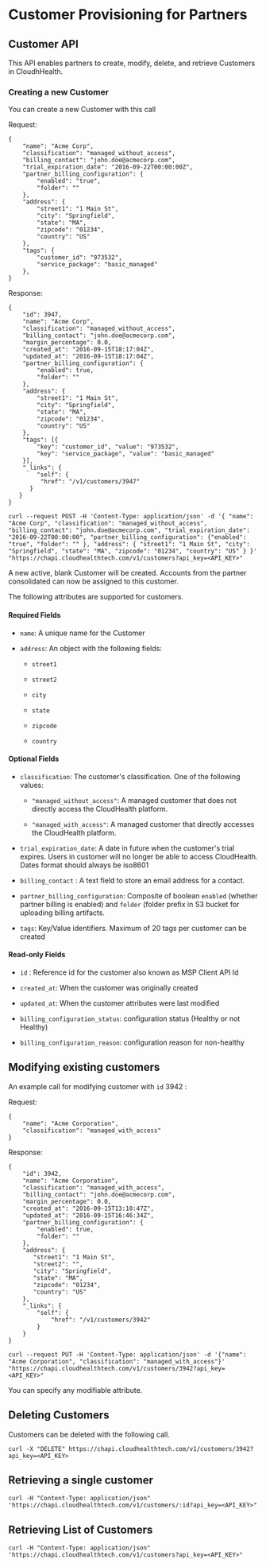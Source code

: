 Customer Provisioning for Partners
=

## Customer API

This API enables partners to create, modify, delete, and retrieve Customers in CloudhHealth.

### Creating a new Customer

You can create a new Customer with this call

Request:

```
{
    "name": "Acme Corp",
    "classification": "managed_without_access",
    "billing_contact": "john.doe@acmecorp.com",
    "trial_expiration_date": "2016-09-22T00:00:00Z",
    "partner_billing_configuration": {
        "enabled": "true",
        "folder": ""
    },
    "address": {
        "street1": "1 Main St",
        "city": "Springfield",
        "state": "MA",
        "zipcode": "01234",
        "country": "US"
    },
    "tags": {
        "customer_id": "973532",
        "service_package": "basic_managed"
    },
}
```

Response:

```
{
    "id": 3947,
    "name": "Acme Corp",
    "classification": "managed_without_access",
    "billing_contact": "john.doe@acmecorp.com",
    "margin_percentage": 0.0,
    "created_at": "2016-09-15T18:17:04Z",
    "updated_at": "2016-09-15T18:17:04Z",
    "partner_billing_configuration": {
        "enabled": true,
        "folder": ""
    },
    "address": {
        "street1": "1 Main St",
        "city": "Springfield",
        "state": "MA",
        "zipcode": "01234",
        "country": "US"
    },
    "tags": [{
        "key": "customer_id", "value": "973532",
        "key": "service_package", "value": "basic_managed"
    }],
    "_links": {
        "self": {
         "href": "/v1/customers/3947"
      }
   }
}
```

```shell
curl --request POST -H 'Content-Type: application/json' -d '{ "name": "Acme Corp", "classification": "managed_without_access", "billing_contact": "john.doe@acmecorp.com", "trial_expiration_date": "2016-09-22T00:00:00", "partner_billing_configuration": {"enabled": "true", "folder": "" }, "address": { "street1": "1 Main St", "city": "Springfield", "state": "MA", "zipcode": "01234", "country": "US" } }' "https://chapi.cloudhealthtech.com/v1/customers?api_key=<API_KEY>"
```
A new active, blank Customer will be created. Accounts from the partner consolidated can now be assigned to this customer.

The following attributes are supported for customers.

#### Required Fields

* `name`: A unique name for the Customer

* `address`: An object with the following fields:

  * `street1`

  * `street2`

  * `city`

  * `state`

  * `zipcode`

  * `country`

#### Optional Fields

* `classification`: The customer's classification.  One of the following values:

  * `"managed_without_access"`: A managed customer that does not directly access the CloudHealth platform.

  * `"managed_with_access"`: A managed customer that directly accesses the CloudHealth platform.

* `trial_expiration_date`: A date in future when the customer's trial expires. Users in customer will no longer be able to access CloudHealth. Dates format should always be iso8601

* `billing_contact` : A text field to store an email address for a contact.

* `partner_billing_configuration`: Composite of boolean `enabled` (whether partner billing is enabled) and `folder` (folder prefix in S3 bucket for uploading billing artifacts.

* `tags`: Key/Value identifiers. Maximum of 20 tags per customer can be created

#### Read-only Fields

* `id` : Reference id for the customer also known as MSP Client API Id

* `created_at`: When the customer was originally created

* `updated_at`: When the customer attributes were last modified

* `billing_configuration_status`: configuration status (Healthy or not Healthy)

* `billing_configuration_reason`: configuration reason for non-healthy

## Modifying existing customers

An example call for modifying customer with `id` 3942 :

Request:

```
{
    "name": "Acme Corporation",
    "classification": "managed_with_access"
}
```

Response:

```
{
    "id": 3942,
    "name": "Acme Corporation",
    "classification": "managed_with_access",
    "billing_contact": "john.doe@acmecorp.com",
    "margin_percentage": 0.0,
    "created_at": "2016-09-15T13:10:47Z",
    "updated_at": "2016-09-15T16:46:34Z",
    "partner_billing_configuration": {
        "enabled": true,
        "folder": ""
    },
    "address": {
       "street1": "1 Main St",
       "street2": "",
       "city": "Springfield",
       "state": "MA",
       "zipcode": "01234",
       "country": "US"
    },
    "_links": {
        "self": {
            "href": "/v1/customers/3942"
        }
    }
}
```

````shell
curl --request PUT -H 'Content-Type: application/json' -d '{"name": "Acme Corporation", "classification": "managed_with_access"}'  "https://chapi.cloudhealthtech.com/v1/customers/3942?api_key=<API_KEY>"
````

You can specify any modifiable attribute.

## Deleting Customers

Customers can be deleted with the following call.

```shell
curl -X "DELETE" https://chapi.cloudhealthtech.com/v1/customers/3942?api_key=<API_KEY>
```


## Retrieving a single customer

```shell
curl -H "Content-Type: application/json" 'https://chapi.cloudhealthtech.com/v1/customers/:id?api_key=<API_KEY>"
```

## Retrieving List of Customers

```shell
curl -H "Content-Type: application/json" 'https://chapi.cloudhealthtech.com/v1/customers?api_key=<API_KEY>"
```
